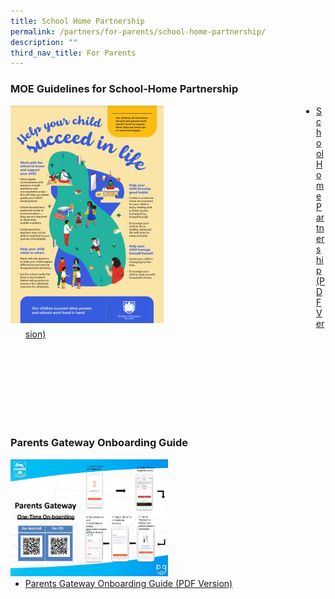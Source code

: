 ```yaml
---
title: School Home Partnership
permalink: /partners/for-parents/school-home-partnership/
description: ""
third_nav_title: For Parents
---
```

### MOE Guidelines for School-Home Partnership

<div>
<div style="float: left">
<img src="/images/MOE%20Guidelines%20for%20scool%20home%20partnership.jpg"
    style="width:50%">
</div>
<div>
</div>
</div>

* [School Home Partnership (PDF Version)](/files/school-home-partnership.pdf)

<br>
<br>
<br>
<br>
<br>
<br>
<br>

### Parents Gateway Onboarding Guide

<div>
<div style="float: left">
<img src="/images/PG%20Onboarding%20Guide.jpg"
    style="width:50%">
</div>
<div>
</div>
</div>

* [Parents Gateway Onboarding Guide (PDF Version)](/files/For%20P1%20Parents%20not%20onboard%20PG%20-%20Onboarding%20and%20Class%20Allocation%20Guide.pdf)